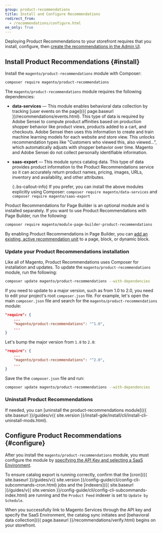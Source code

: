 ```yaml
---
group: product-recommendations
title: Install and Configure Recommendations
redirect_from:
  - /recommendations/configure.html
ee_only: True
---
```


Deploying Product Recommendations to your storefront requires that you install, configure, then [create the recommendations in the Admin UI](https://docs.magento.com/m2/ee/user_guide/marketing/create-new-rec.html).

## Install Product Recommendations {#install}

Install the `magento/product-recommendations` module with Composer:

   ```bash
   composer require magento/product-recommendations
   ```

The `magento/product-recommendations` module requires the following dependencies:

-  **data-services** — This module enables behavioral data collection by tracking [user events on the page]({{ page.baseurl }}/recommendations/events.html). This type of data is required by Adobe Sensei to compute product affinities based on production shopper behavior like product views, products added to a cart, and checkouts. Adobe Sensei then uses this information to create and train machine learning models for each website and store view. This unlocks recommendation types like "Customers who viewed this, also viewed...", which automatically adjusts with shopper behavior over time. Magento and Adobe Sensei do not collect personally identifiable information.

-  **saas-export** — This module syncs catalog data. This type of data provides product information to the Product Recommendations service so it can accurately return product names, pricing, images, URLs, inventory and availability, and other attributes.

   {:.bs-callout-info}
   If you prefer, you can install the above modules explicitly using Composer: `composer require magento/data-services` and `composer require magento/saas-export`

Product Recommendations for Page Builder is an optional module and is installed separately. If you want to use Product Recommendations with Page Builder, run the following:

```bash
composer require magento/module-page-builder-product-recommendations
```

By enabling Product Recommendations in Page Builder, you can [add an existing, active recommendation unit](https://docs.magento.com/user-guide/marketing/page-builder-add-product-recs.html) to a page, block, or dynamic block.

### Update your Product Recommendations installation

Like all of Magento, Product Recommendations uses Composer for installation and updates. To update the `magento/product-recommendations` module, run the following:

```bash
composer update magento/product-recommendations --with-dependencies
```

If you need to update to a major version, such as from 1.0 to 2.0, you need to edit your project's root `composer.json` file. For example, let's open the main `composer.json` file and search for the `magento/product-recommendations` module:

```json
"require": {
    ...
    "magento/product-recommendations": "^1.0",
    ...
}
```

Let's bump the major version from `1.0` to `2.0`:

```json
"require": {
    ...
    "magento/product-recommendations": "^2.0",
    ...
}
```

Save the the `composer.json` file and run:

```bash
composer update magento/product-recommendations --with-dependencies
```

### Uninstall Product Recommendations

If needed, you can [uninstall the product-recommendations module]({{ site.baseurl }}/guides/v{{ site.version }}/install-gde/install/cli/install-cli-uninstall-mods.html).

## Configure Product Recommendations {#configure}

After you install the `magento/product-recommendations` module, you must configure the module by [specifying the API Key and selecting a SaaS Environment](https://docs.magento.com/m2/ce/user_guide/configuration/services/saas.html).

To ensure catalog export is running correctly, confirm that the [cron]({{ site.baseurl }}/guides/v{{ site.version }}/config-guide/cli/config-cli-subcommands-cron.html) jobs and the [indexers]({{ site.baseurl }}/guides/v{{ site.version }}/config-guide/cli/config-cli-subcommands-index.html) are running and the `Product Feed` indexer is set to `Update by Schedule`.

When you successfully link to Magento Services through the API key and specify the SaaS Environment, the catalog sync initiates and [behavioral data collection]({{ page.baseurl }}/recommendations/verify.html) begins on your storefront.
